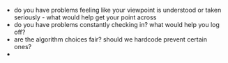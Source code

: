 - do you have problems feeling like your viewpoint is understood or taken seriously - what would help get your point across
- do you have problems constantly checking in? what would help you log off?
- are the algorithm choices fair? should we hardcode prevent certain ones?
- 